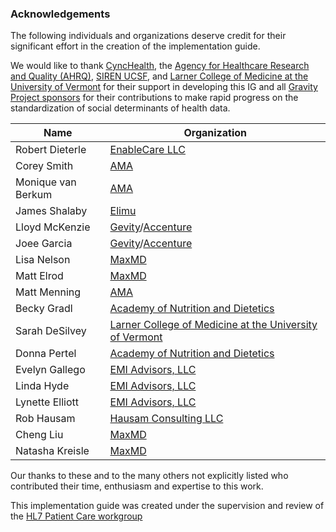 ### Acknowledgements

The following individuals and organizations deserve credit for their significant effort in the creation of the implementation guide.

We would like to thank [CyncHealth](https://cynchealth.org/), the [Agency for Healthcare Research and Quality (AHRQ)](https://www.ahrq.gov/), [SIREN UCSF](https://sirenetwork.ucsf.edu/), and [Larner College of Medicine at the University of Vermont](http://www.med.uvm.edu/) for their support in developing this IG and all [Gravity Project sponsors](https://confluence.hl7.org/display/GRAV/Gravity+Project+Sponsors) for their contributions to make rapid progress on the standardization of social determinants of health data.

| **Name**           | **Organization**                                             |
| ------------------ | ------------------------------------------------------------ |
| Robert Dieterle    | [EnableCare LLC](http://www.enablecare.us/)                  |
| Corey Smith        | [AMA](https://www.ama-assn.org/)                             |
| Monique van Berkum | [AMA ](https://www.ama-assn.org/)                            |
| James Shalaby      | [Elimu](https://www.elimu.io/)                               |
| Lloyd McKenzie     | [Gevity](https://www.gevityinc.com/)/[Accenture](https://www.accenture.com)                         |
| Joee Garcia     | [Gevity](https://www.gevityinc.com/)/[Accenture](https://www.accenture.com)                         |
| Lisa Nelson        | [MaxMD ](https://www.maxmddirect.com/)                       |
| Matt Elrod         | [MaxMD](https://www.maxmddirect.com/)                        |
| Matt Menning       | [AMA  ](https://www.ama-assn.org/)                           |
| Becky Gradl        | [Academy of Nutrition and Dietetics ](https://www.eatright.org/) |
| Sarah DeSilvey     | [Larner College of Medicine at the University of Vermont](http://www.med.uvm.edu/) |
| Donna Pertel       | [Academy of Nutrition and Dietetics](https://www.eatright.org/) |
| Evelyn Gallego     | [EMI Advisors, LLC ](https://www.emiadvisors.net/)           |
| Linda Hyde         | [EMI Advisors, LLC ](https://www.emiadvisors.net/)           |
| Lynette Elliott    | [EMI Advisors, LLC](https://www.emiadvisors.net/)            |
| Rob Hausam         | [Hausam Consulting LLC](https://www.linkedin.com/in/robert-hausam-a273aa7/) |
| Cheng Liu          | [MaxMD](https://www.maxmddirect.com/)                        |
| Natasha Kreisle    | [MaxMD](https://www.maxmddirect.com/)                        |


Our thanks to these and to the many others not explicitly listed who contributed their time, enthusiasm and expertise to this work.

This implementation guide was created under the supervision and review of the [HL7 Patient Care workgroup](http://www.hl7.org/Special/committees/patientcare/index.cfm)